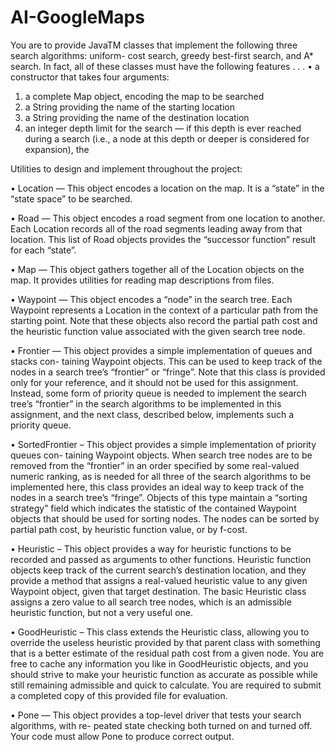 # AI-GoogleMaps
You are to provide JavaTM classes that implement the following three search algorithms: uniform- cost search, greedy best-first search, and A* search. In fact, all of these classes must have the following features . . .
• a constructor that takes four arguments:
1. a complete Map object, encoding the map to be searched
2. a String providing the name of the starting location
3. a String providing the name of the destination location
4. an integer depth limit for the search — if this depth is ever reached during a search (i.e., a node at this depth or deeper is considered for expansion), the 

Utilities to design and implement throughout the project:

• Location — This object encodes a location on the map. It is a “state” in the “state space” to be searched.

• Road — This object encodes a road segment from one location to another. Each Location records all of the road segments leading away from that location. This list of Road objects provides the “successor function” result for each “state”.

• Map — This object gathers together all of the Location objects on the map. It provides utilities for reading map descriptions from files.

• Waypoint — This object encodes a “node” in the search tree. Each Waypoint represents a Location in the context of a particular path from the starting point. Note that these objects also record the partial path cost and the heuristic function value associated with the given search tree node.

• Frontier — This object provides a simple implementation of queues and stacks con- taining Waypoint objects. This can be used to keep track of the nodes in a search tree’s “frontier” or “fringe”. Note that this class is provided only for your reference, and it should not be used for this assignment. Instead, some form of priority queue is needed to implement the search tree’s “frontier” in the search algorithms to be implemented in this assignment, and the next class, described below, implements such a priority queue.

• SortedFrontier – This object provides a simple implementation of priority queues con- taining Waypoint objects. When search tree nodes are to be removed from the “frontier” in an order specified by some real-valued numeric ranking, as is needed for all three of the search algorithms to be implemented here, this class provides an ideal way to keep track of the nodes in a search tree’s “fringe”. Objects of this type maintain a “sorting strategy” field which indicates the statistic of the contained Waypoint objects that should be used for sorting nodes. The nodes can be sorted by partial path cost, by heuristic function value, or by f-cost.

• Heuristic – This object provides a way for heuristic functions to be recorded and passed as arguments to other functions. Heuristic function objects keep track of the current search’s destination location, and they provide a method that assigns a real-valued heuristic value to any given Waypoint object, given that target destination. The basic Heuristic class assigns a zero value to all search tree nodes, which is an admissible heuristic function, but not a very useful one.

• GoodHeuristic – This class extends the Heuristic class, allowing you to override the useless heuristic provided by that parent class with something that is a better estimate of the residual path cost from a given node. You are free to cache any information you like in GoodHeuristic objects, and you should strive to make your heuristic function as accurate as possible while still remaining admissible and quick to calculate. You are required to submit a completed copy of this provided file for evaluation.

• Pone — This object provides a top-level driver that tests your search algorithms, with re- peated state checking both turned on and turned off. Your code must allow Pone to produce correct output.
